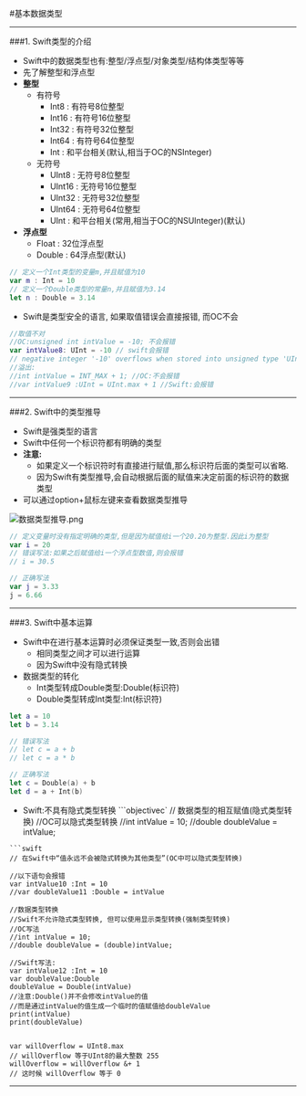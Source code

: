 #基本数据类型

---

###1. Swift类型的介绍

- Swift中的数据类型也有:整型/浮点型/对象类型/结构体类型等等
- 先了解整型和浮点型
- **整型**
    - 有符号
        - Int8 : 有符号8位整型
        - Int16 : 有符号16位整型
        - Int32 : 有符号32位整型
        - Int64 : 有符号64位整型
        - Int : 和平台相关(默认,相当于OC的NSInteger)
    - 无符号
        - UInt8 : 无符号8位整型
        - UInt16 : 无符号16位整型
        - UInt32 : 无符号32位整型
        - UInt64 : 无符号64位整型
        - UInt : 和平台相关(常用,相当于OC的NSUInteger)(默认)
- **浮点型**
    - Float : 32位浮点型
    - Double : 64浮点型(默认)

```swift
// 定义一个Int类型的变量m,并且赋值为10
var m : Int = 10
// 定义一个Double类型的常量n,并且赋值为3.14
let n : Double = 3.14
```

- Swift是类型安全的语言, 如果取值错误会直接报错, 而OC不会
```swift
//取值不对
//OC:unsigned int intValue = -10; 不会报错
var intValue8: UInt = -10 // swift会报错
// negative integer '-10' overflows when stored into unsigned type 'UInt'
//溢出:
//int intValue = INT_MAX + 1; //OC:不会报错
//var intValue9 :UInt = UInt.max + 1 //Swift:会报错
```

---


###2. Swift中的类型推导

- Swift是强类型的语言
- Swift中任何一个标识符都有明确的类型
- **注意:**
    - 如果定义一个标识符时有直接进行赋值,那么标识符后面的类型可以省略.
    - 因为Swift有类型推导,会自动根据后面的赋值来决定前面的标识符的数据类型
- 可以通过option+鼠标左键来查看数据类型推导

![数据类型推导.png](http://upload-images.jianshu.io/upload_images/2173180-75dec48a124e929c.png?imageMogr2/auto-orient/strip%7CimageView2/2/w/1240)

```swift
// 定义变量时没有指定明确的类型,但是因为赋值给i一个20.20为整型.因此i为整型
var i = 20
// 错误写法:如果之后赋值给i一个浮点型数值,则会报错
// i = 30.5

// 正确写法
var j = 3.33
j = 6.66
```

---

###3. Swift中基本运算

- Swift中在进行基本运算时必须保证类型一致,否则会出错
    - 相同类型之间才可以进行运算
    - 因为Swift中没有隐式转换
- 数据类型的转化
    - Int类型转成Double类型:Double(标识符)
    - Double类型转成Int类型:Int(标识符)

```swift
let a = 10
let b = 3.14

// 错误写法
// let c = a + b
// let c = a * b

// 正确写法
let c = Double(a) + b
let d = a + Int(b)
```

- Swift:不具有隐式类型转换
```objectivec`
// 数据类型的相互赋值(隐式类型转换)
//OC可以隐式类型转换
//int intValue = 10;
//double doubleValue = intValue;
```
```swift
// 在Swift中“值永远不会被隐式转换为其他类型”(OC中可以隐式类型转换)

//以下语句会报错
var intValue10 :Int = 10
//var doubleValue11 :Double = intValue

//数据类型转换
//Swift不允许隐式类型转换, 但可以使用显示类型转换(强制类型转换)
//OC写法
//int intValue = 10;
//double doubleValue = (double)intValue;

//Swift写法:
var intValue12 :Int = 10
var doubleValue:Double
doubleValue = Double(intValue)
//注意:Double()并不会修改intValue的值
//而是通过intValue的值生成一个临时的值赋值给doubleValue
print(intValue)
print(doubleValue)


var willOverflow = UInt8.max
// willOverflow 等于UInt8的最大整数 255
willOverflow = willOverflow &+ 1
// 这时候 willOverflow 等于 0

```

---